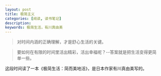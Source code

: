 ```yaml
---
layout: post
title: 极简主义
categories: [阅读, 读书笔记]
description: 
keywords: 极简生活，有川真由美
---
```


> 对时间内涵的正确理解，才是舒心生活的关键。

> 要如何在有限的时间里活出精彩，活出幸福呢？--答案就是把生活变得更简单一些。

这段时间读了一本《极简生活：简而美地活》，是日本作家有川真由美写的。






